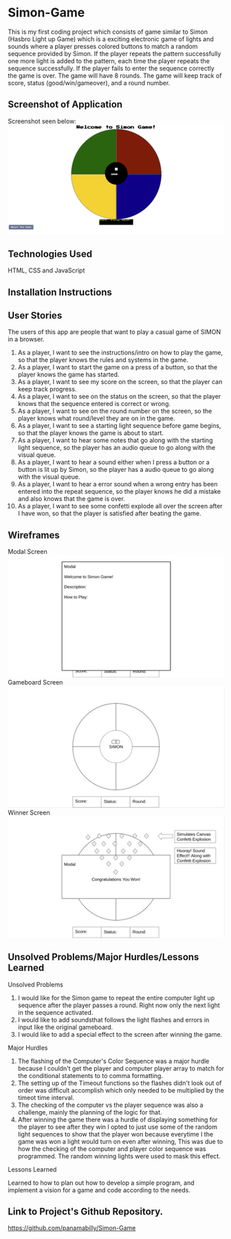 # Simon-Game

This is my first coding project which consists of game similar to Simon (Hasbro Light up Game) which is a exciting electronic game of lights and sounds where a player presses colored buttons to match a random sequence provided by Simon. If the player repeats the pattern successfully one more light is added to the pattern, each time the player repeats the sequence successfully. If the player fails to enter the sequence correctly the game is over. The game will have 8 rounds. The game will keep track of score, status (good/win/gameover), and a round number.

## Screenshot of Application

Screenshot seen below:
![Screenshot of Simon](SimonGame-Screenshot.png)

## Technologies Used

HTML, CSS and JavaScript

## Installation Instructions

## User Stories

The users of this app are people that want to play a casual game of SIMON in a browser.

1. As a player, I want to see the instructions/intro on how to play the game, so that the player knows the rules and systems in the game.
2. As a player, I want to start the game on a press of a button, so that the player knows the game has started.
3. As a player, I want to see my score on the screen, so that the player can keep track progress.
4. As a player, I want to see on the status on the screen, so that the player knows that the sequence entered is correct or wrong.
5. As a player, I want to see on the round number on the screen, so the player knows what round/level they are on in the game.
6. As a player, I want to see a starting light sequence before game begins, so that the player knows the game is about to start.
7. As a player, I want to hear some notes that go along with the starting light sequence, so the player has an audio queue to go along with the visual queue.
8. As a player, I want to hear a sound either when I press a button or a button is lit up by Simon, so the player has a audio queue to go along with the visual queue.
9. As a player, I want to hear a error sound when a wrong entry has been entered into the repeat sequence, so the player knows he did a mistake and also knows that the game is over.
10. As a player, I want to see some confetti explode all over the screen after I have won, so that the player is satisfied after beating the game.

## Wireframes

Modal Screen
![Intro Modal](BS_Project1_IntroModal.png)
Gameboard Screen
![Gameboard](BS_Project1_GameScreen.png)
Winner Screen
![Winner Modal](BS_Project1_WinnerModal.png)

## Unsolved Problems/Major Hurdles/Lessons Learned

Unsolved Problems

1. I would like for the Simon game to repeat the entire computer light up sequence after the player passes a round. Right now only the next light in the sequence activated.
2. I would like to add soundsthat follows the light flashes and errors in input like the original gameboard.
3. I would like to add a special effect to the screen after winning the game.

Major Hurdles

1. The flashing of the Computer's Color Sequence was a major hurdle because I couldn't get the player and computer player array to match for the conditional statements to to comma formatting.
2. The setting up of the Timeout functions so the flashes didn't look out of order was difficult accomplish which only needed to be multiplied by the timeot time interval.
3. The checking of the computer vs the player sequence was also a challenge, mainly the planning of the logic for that.
4. After winning the game there was a hurdle of displaying something for the player to see after they win I opted to just use some of the random light sequences to show that the player won because everytime I the game was won a light would turn on even after winning, This was due to how the checking of the computer and player color sequence was programmed. The random winning lights were used to mask this effect.

Lessons Learned

Learned to how to plan out how to develop a simple program, and implement a vision for a game and code according to the needs.

## Link to Project's Github Repository.

https://github.com/panamabilly/Simon-Game
